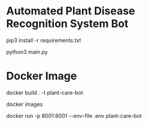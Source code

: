 # Automated Plant Disease Recognition System Bot

pip3 install -r requirements.txt

python3 main.py


# Docker Image

docker build . -t plant-care-bot

docker images

docker run -p 8001:8001 --env-file .env plant-care-bot